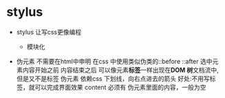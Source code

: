 # stylus 

- stylus 让写css更像编程 
  - 模块化

- 伪元素
  不需要在html中申明
  在css 中使用类似伪类的::before ::after 
  选中元素内容开始之前
  内容结束之后
  可以像元素**标签**一样出现在**DOM 树**文档流中,但是又不是标签
  伪元素 依赖css 
  下划线，向右点进去的箭头
  好处:不用写标签，就可以完成界面效果
  content 必须有 伪元素里面的内容，一般为空
   